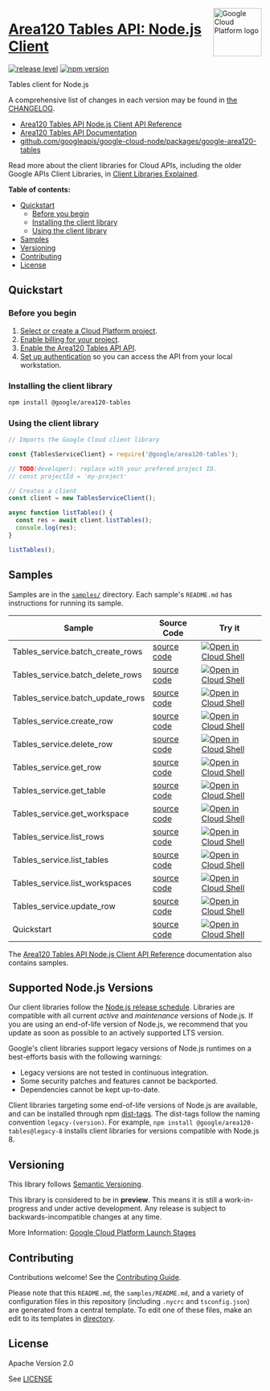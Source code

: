 [//]: # "This README.md file is auto-generated, all changes to this file will be lost."
[//]: # "To regenerate it, use `python -m synthtool`."
<img src="https://avatars2.githubusercontent.com/u/2810941?v=3&s=96" alt="Google Cloud Platform logo" title="Google Cloud Platform" align="right" height="96" width="96"/>

# [Area120 Tables API: Node.js Client](https://github.com/googleapis/google-cloud-node/tree/main/packages/google-area120-tables)

[![release level](https://img.shields.io/badge/release%20level-preview-yellow.svg?style=flat)](https://cloud.google.com/terms/launch-stages)
[![npm version](https://img.shields.io/npm/v/@google/area120-tables.svg)](https://www.npmjs.org/package/@google/area120-tables)




Tables client for Node.js


A comprehensive list of changes in each version may be found in
[the CHANGELOG](https://github.com/googleapis/google-cloud-node/tree/main/packages/google-area120-tables/CHANGELOG.md).

* [Area120 Tables API Node.js Client API Reference][client-docs]
* [Area120 Tables API Documentation][product-docs]
* [github.com/googleapis/google-cloud-node/packages/google-area120-tables](https://github.com/googleapis/google-cloud-node/tree/main/packages/google-area120-tables)

Read more about the client libraries for Cloud APIs, including the older
Google APIs Client Libraries, in [Client Libraries Explained][explained].

[explained]: https://cloud.google.com/apis/docs/client-libraries-explained

**Table of contents:**


* [Quickstart](#quickstart)
  * [Before you begin](#before-you-begin)
  * [Installing the client library](#installing-the-client-library)
  * [Using the client library](#using-the-client-library)
* [Samples](#samples)
* [Versioning](#versioning)
* [Contributing](#contributing)
* [License](#license)

## Quickstart

### Before you begin

1.  [Select or create a Cloud Platform project][projects].
1.  [Enable billing for your project][billing].
1.  [Enable the Area120 Tables API API][enable_api].
1.  [Set up authentication][auth] so you can access the
    API from your local workstation.

### Installing the client library

```bash
npm install @google/area120-tables
```


### Using the client library

```javascript
// Imports the Google Cloud client library

const {TablesServiceClient} = require('@google/area120-tables');

// TODO(developer): replace with your prefered project ID.
// const projectId = 'my-project'

// Creates a client
const client = new TablesServiceClient();

async function listTables() {
  const res = await client.listTables();
  console.log(res);
}

listTables();

```



## Samples

Samples are in the [`samples/`](https://github.com/googleapis/google-cloud-node/tree/main/packages/google-area120-tables/samples) directory. Each sample's `README.md` has instructions for running its sample.

| Sample                      | Source Code                       | Try it |
| --------------------------- | --------------------------------- | ------ |
| Tables_service.batch_create_rows | [source code](https://github.com/googleapis/google-cloud-node/blob/master/packages/google-area120-tables/samples/generated/v1alpha1/tables_service.batch_create_rows.js) | [![Open in Cloud Shell][shell_img]](https://console.cloud.google.com/cloudshell/open?git_repo=https://github.com/googleapis/google-cloud-node&page=editor&open_in_editor=packages/google-area120-tables/samples/generated/v1alpha1/tables_service.batch_create_rows.js,packages/google-area120-tables/samples/README.md) |
| Tables_service.batch_delete_rows | [source code](https://github.com/googleapis/google-cloud-node/blob/master/packages/google-area120-tables/samples/generated/v1alpha1/tables_service.batch_delete_rows.js) | [![Open in Cloud Shell][shell_img]](https://console.cloud.google.com/cloudshell/open?git_repo=https://github.com/googleapis/google-cloud-node&page=editor&open_in_editor=packages/google-area120-tables/samples/generated/v1alpha1/tables_service.batch_delete_rows.js,packages/google-area120-tables/samples/README.md) |
| Tables_service.batch_update_rows | [source code](https://github.com/googleapis/google-cloud-node/blob/master/packages/google-area120-tables/samples/generated/v1alpha1/tables_service.batch_update_rows.js) | [![Open in Cloud Shell][shell_img]](https://console.cloud.google.com/cloudshell/open?git_repo=https://github.com/googleapis/google-cloud-node&page=editor&open_in_editor=packages/google-area120-tables/samples/generated/v1alpha1/tables_service.batch_update_rows.js,packages/google-area120-tables/samples/README.md) |
| Tables_service.create_row | [source code](https://github.com/googleapis/google-cloud-node/blob/master/packages/google-area120-tables/samples/generated/v1alpha1/tables_service.create_row.js) | [![Open in Cloud Shell][shell_img]](https://console.cloud.google.com/cloudshell/open?git_repo=https://github.com/googleapis/google-cloud-node&page=editor&open_in_editor=packages/google-area120-tables/samples/generated/v1alpha1/tables_service.create_row.js,packages/google-area120-tables/samples/README.md) |
| Tables_service.delete_row | [source code](https://github.com/googleapis/google-cloud-node/blob/master/packages/google-area120-tables/samples/generated/v1alpha1/tables_service.delete_row.js) | [![Open in Cloud Shell][shell_img]](https://console.cloud.google.com/cloudshell/open?git_repo=https://github.com/googleapis/google-cloud-node&page=editor&open_in_editor=packages/google-area120-tables/samples/generated/v1alpha1/tables_service.delete_row.js,packages/google-area120-tables/samples/README.md) |
| Tables_service.get_row | [source code](https://github.com/googleapis/google-cloud-node/blob/master/packages/google-area120-tables/samples/generated/v1alpha1/tables_service.get_row.js) | [![Open in Cloud Shell][shell_img]](https://console.cloud.google.com/cloudshell/open?git_repo=https://github.com/googleapis/google-cloud-node&page=editor&open_in_editor=packages/google-area120-tables/samples/generated/v1alpha1/tables_service.get_row.js,packages/google-area120-tables/samples/README.md) |
| Tables_service.get_table | [source code](https://github.com/googleapis/google-cloud-node/blob/master/packages/google-area120-tables/samples/generated/v1alpha1/tables_service.get_table.js) | [![Open in Cloud Shell][shell_img]](https://console.cloud.google.com/cloudshell/open?git_repo=https://github.com/googleapis/google-cloud-node&page=editor&open_in_editor=packages/google-area120-tables/samples/generated/v1alpha1/tables_service.get_table.js,packages/google-area120-tables/samples/README.md) |
| Tables_service.get_workspace | [source code](https://github.com/googleapis/google-cloud-node/blob/master/packages/google-area120-tables/samples/generated/v1alpha1/tables_service.get_workspace.js) | [![Open in Cloud Shell][shell_img]](https://console.cloud.google.com/cloudshell/open?git_repo=https://github.com/googleapis/google-cloud-node&page=editor&open_in_editor=packages/google-area120-tables/samples/generated/v1alpha1/tables_service.get_workspace.js,packages/google-area120-tables/samples/README.md) |
| Tables_service.list_rows | [source code](https://github.com/googleapis/google-cloud-node/blob/master/packages/google-area120-tables/samples/generated/v1alpha1/tables_service.list_rows.js) | [![Open in Cloud Shell][shell_img]](https://console.cloud.google.com/cloudshell/open?git_repo=https://github.com/googleapis/google-cloud-node&page=editor&open_in_editor=packages/google-area120-tables/samples/generated/v1alpha1/tables_service.list_rows.js,packages/google-area120-tables/samples/README.md) |
| Tables_service.list_tables | [source code](https://github.com/googleapis/google-cloud-node/blob/master/packages/google-area120-tables/samples/generated/v1alpha1/tables_service.list_tables.js) | [![Open in Cloud Shell][shell_img]](https://console.cloud.google.com/cloudshell/open?git_repo=https://github.com/googleapis/google-cloud-node&page=editor&open_in_editor=packages/google-area120-tables/samples/generated/v1alpha1/tables_service.list_tables.js,packages/google-area120-tables/samples/README.md) |
| Tables_service.list_workspaces | [source code](https://github.com/googleapis/google-cloud-node/blob/master/packages/google-area120-tables/samples/generated/v1alpha1/tables_service.list_workspaces.js) | [![Open in Cloud Shell][shell_img]](https://console.cloud.google.com/cloudshell/open?git_repo=https://github.com/googleapis/google-cloud-node&page=editor&open_in_editor=packages/google-area120-tables/samples/generated/v1alpha1/tables_service.list_workspaces.js,packages/google-area120-tables/samples/README.md) |
| Tables_service.update_row | [source code](https://github.com/googleapis/google-cloud-node/blob/master/packages/google-area120-tables/samples/generated/v1alpha1/tables_service.update_row.js) | [![Open in Cloud Shell][shell_img]](https://console.cloud.google.com/cloudshell/open?git_repo=https://github.com/googleapis/google-cloud-node&page=editor&open_in_editor=packages/google-area120-tables/samples/generated/v1alpha1/tables_service.update_row.js,packages/google-area120-tables/samples/README.md) |
| Quickstart | [source code](https://github.com/googleapis/google-cloud-node/blob/master/packages/google-area120-tables/samples/quickstart.js) | [![Open in Cloud Shell][shell_img]](https://console.cloud.google.com/cloudshell/open?git_repo=https://github.com/googleapis/google-cloud-node&page=editor&open_in_editor=packages/google-area120-tables/samples/quickstart.js,packages/google-area120-tables/samples/README.md) |



The [Area120 Tables API Node.js Client API Reference][client-docs] documentation
also contains samples.

## Supported Node.js Versions

Our client libraries follow the [Node.js release schedule](https://github.com/nodejs/release#release-schedule).
Libraries are compatible with all current _active_ and _maintenance_ versions of
Node.js.
If you are using an end-of-life version of Node.js, we recommend that you update
as soon as possible to an actively supported LTS version.

Google's client libraries support legacy versions of Node.js runtimes on a
best-efforts basis with the following warnings:

* Legacy versions are not tested in continuous integration.
* Some security patches and features cannot be backported.
* Dependencies cannot be kept up-to-date.

Client libraries targeting some end-of-life versions of Node.js are available, and
can be installed through npm [dist-tags](https://docs.npmjs.com/cli/dist-tag).
The dist-tags follow the naming convention `legacy-(version)`.
For example, `npm install @google/area120-tables@legacy-8` installs client libraries
for versions compatible with Node.js 8.

## Versioning

This library follows [Semantic Versioning](http://semver.org/).







This library is considered to be in **preview**. This means it is still a
work-in-progress and under active development. Any release is subject to
backwards-incompatible changes at any time.


More Information: [Google Cloud Platform Launch Stages][launch_stages]

[launch_stages]: https://cloud.google.com/terms/launch-stages

## Contributing

Contributions welcome! See the [Contributing Guide](https://github.com/googleapis/google-cloud-node/blob/master/CONTRIBUTING.md).

Please note that this `README.md`, the `samples/README.md`,
and a variety of configuration files in this repository (including `.nycrc` and `tsconfig.json`)
are generated from a central template. To edit one of these files, make an edit
to its templates in
[directory](https://github.com/googleapis/synthtool).

## License

Apache Version 2.0

See [LICENSE](https://github.com/googleapis/google-cloud-node/blob/master/LICENSE)

[client-docs]: https://cloud.google.com/nodejs/docs/reference/area120-tables/latest
[product-docs]: https://area120.google.com/
[shell_img]: https://gstatic.com/cloudssh/images/open-btn.png
[projects]: https://console.cloud.google.com/project
[billing]: https://support.google.com/cloud/answer/6293499#enable-billing
[enable_api]: https://console.cloud.google.com/flows/enableapi?apiid=area120tables.googleapis.com
[auth]: https://cloud.google.com/docs/authentication/external/set-up-adc-local

